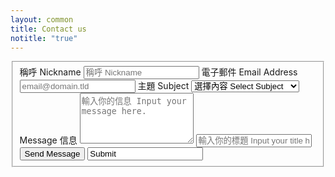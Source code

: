 ```yaml
---
layout: common
title: Contact us
notitle: "true"
---
```

<form id="fs-frm" name="contact-form" accept-charset="utf-8" action="https://formspree.io/f/manwrglz" method="post">
  <fieldset id="fs-frm-inputs">
    <label for="full-name">稱呼 Nickname</label>
    <input type="text" name="name" id="full-name" placeholder="稱呼 Nickname" required="">
    <label for="email-address">電子郵件 Email Address</label>
    <input type="email" name="_replyto" id="email-address" placeholder="email@domain.tld" required="">
    <label for="subject">主題 Subject</label>
    <select name="subject" id="subject" required="">
      <option value="" selected="" disabled="">選擇內容 Select Subject</option>
      <option value="Service enquiry">服務查詢 Service Enquiry</option>
      <option value="Other enquiry">其他查詢 Other Enquiry</option>
    </select>
    <label for="message">Message 信息</label>
    <textarea rows="5" name="message" id="message" placeholder="輸入你的信息 Input your message here." required=""></textarea>
    <input type="block" name="_subject" id="email-subject" placeholder="輸入你的標題 Input your title here." required="">
    <input type="submit" value="Send Message">
            <input type="hidden" name="_next" value="/docs/contact-us-thanks">
            <input type="text" name="_gotcha" style="display:none">
            <input class="button" value="Submit" type="Submit 提交">
    </fieldset>
</form>

<script type="text/javascript">


